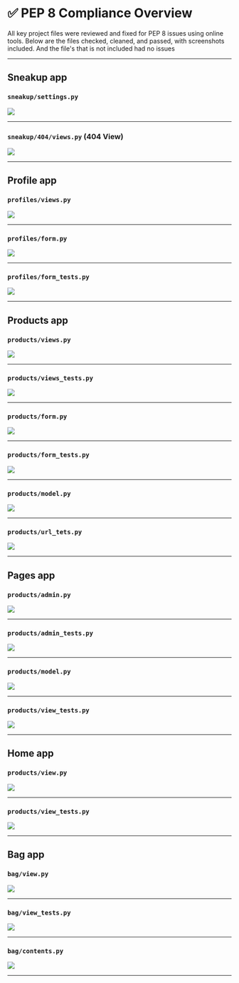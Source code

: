 # ✅ PEP 8 Compliance Overview

All key project files were reviewed and fixed for PEP 8 issues
using online tools. Below are the files checked,
cleaned, and passed, with screenshots included. And the file's that is not
included had no issues

---

## Sneakup app

### `sneakup/settings.py`
![](settings_pep_testing/sneakup_settings_pep8.png)

---

### `sneakup/404/views.py` (404 View)
![](settings_pep_testing/sneakup_view_pep8.png)

---

## Profile app

### `profiles/views.py`
![](profiles_pep_testing/profiles_views_pep8.png)

---

### `profiles/form.py`
![](profiles_pep_testing/profiles_form_pep8.png)

---

### `profiles/form_tests.py`
![](profiles_pep_testing/profile_form_tests_pep8.png)

---

## Products app

### `products/views.py`
![](products_pep_testing/products_view_pep8.png)

---

### `products/views_tests.py`
![](products_pep_testing/products_view_tests.png)

---

### `products/form.py`
![](products_pep_testing/products_form_pep8.png)

---

### `products/form_tests.py`
![](products_pep_testing/products_form_test.png)

---

### `products/model.py`
![](products_pep_testing/products_model_pep8.png)

---

### `products/url_tets.py`
![](products_pep_testing/products_url_tests.png)

---

## Pages app

### `products/admin.py`
![](pages_pep_testing/pages_admin.png)

---

### `products/admin_tests.py`
![](pages_pep_testing/pages_admin_tests.png)

---

### `products/model.py`
![](pages_pep_testing/pages_models.png)

---

### `products/view_tests.py`
![](pages_pep_testing/pages_view_tests.png)

---

## Home app

### `products/view.py`
![](home_pep_testing/home_pep_view.png)

---

### `products/view_tests.py`
![](home_pep_testing/home_view_tests_pep8.png)

---

## Bag app

### `bag/view.py`
![](bag_pep_testing/bag_view_pep8.png)

---

### `bag/view_tests.py`
![](bag_pep_testing/bag_view_tests_pep8.png)

---
### `bag/contents.py`
![](bag_pep_testing/bag_contents_pep8.png)

---
